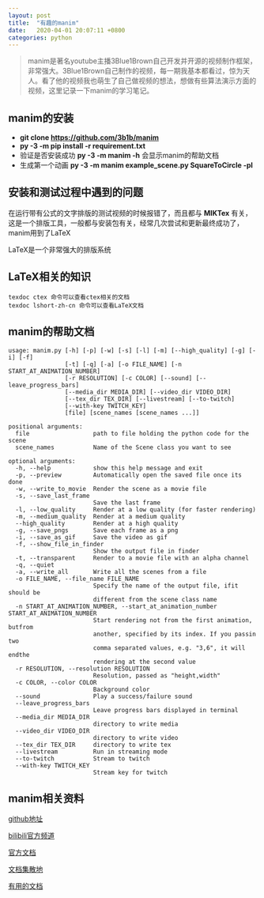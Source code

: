 ```yaml
---
layout: post
title:  "有趣的manim"
date:   2020-04-01 20:07:11 +0800
categories: python
---
```


> manim是著名youtube主播3Blue1Brown自己开发并开源的视频制作框架，非常强大。3Blue1Brown自己制作的视频，每一期我基本都看过，惊为天人。看了他的视频我也萌生了自己做视频的想法，想做有些算法演示方面的视频，这里记录一下manim的学习笔记。

## manim的安装

* **git clone https://github.com/3b1b/manim**
* **py -3 -m pip install -r requirement.txt**
* 验证是否安装成功 **py -3 -m manim -h**   会显示manim的帮助文档
* 生成第一个动画 **py -3 -m manim example_scene.py SquareToCircle -pl**



##  安装和测试过程中遇到的问题

在运行带有公式的文字排版的测试视频的时候报错了，而且都与 **MIKTex** 有关，这是一个排版工具，一般都与安装包有关，经常几次尝试和更新最终成功了，manim用到了LaTeX

LaTeX是一个非常强大的排版系统



##  LaTeX相关的知识

```
texdoc ctex 命令可以查看ctex相关的文档
texdoc lshort-zh-cn 命令可以查看LaTeX文档
```





##  manim的帮助文档

```
usage: manim.py [-h] [-p] [-w] [-s] [-l] [-m] [--high_quality] [-g] [-i] [-f]
                [-t] [-q] [-a] [-o FILE_NAME] [-n START_AT_ANIMATION_NUMBER]
                [-r RESOLUTION] [-c COLOR] [--sound] [--leave_progress_bars]
                [--media_dir MEDIA_DIR] [--video_dir VIDEO_DIR]
                [--tex_dir TEX_DIR] [--livestream] [--to-twitch]
                [--with-key TWITCH_KEY]
                [file] [scene_names [scene_names ...]]

positional arguments:
  file                  path to file holding the python code for the scene
  scene_names           Name of the Scene class you want to see

optional arguments:
  -h, --help            show this help message and exit
  -p, --preview         Automatically open the saved file once its done
  -w, --write_to_movie  Render the scene as a movie file
  -s, --save_last_frame
                        Save the last frame
  -l, --low_quality     Render at a low quality (for faster rendering)
  -m, --medium_quality  Render at a medium quality
  --high_quality        Render at a high quality
  -g, --save_pngs       Save each frame as a png
  -i, --save_as_gif     Save the video as gif
  -f, --show_file_in_finder
                        Show the output file in finder
  -t, --transparent     Render to a movie file with an alpha channel
  -q, --quiet
  -a, --write_all       Write all the scenes from a file
  -o FILE_NAME, --file_name FILE_NAME
                        Specify the name of the output file, ifit should be
                        different from the scene class name
  -n START_AT_ANIMATION_NUMBER, --start_at_animation_number START_AT_ANIMATION_NUMBER
                        Start rendering not from the first animation, butfrom
                        another, specified by its index. If you passin two
                        comma separated values, e.g. "3,6", it will endthe
                        rendering at the second value
  -r RESOLUTION, --resolution RESOLUTION
                        Resolution, passed as "height,width"
  -c COLOR, --color COLOR
                        Background color
  --sound               Play a success/failure sound
  --leave_progress_bars
                        Leave progress bars displayed in terminal
  --media_dir MEDIA_DIR
                        directory to write media
  --video_dir VIDEO_DIR
                        directory to write video
  --tex_dir TEX_DIR     directory to write tex
  --livestream          Run in streaming mode
  --to-twitch           Stream to twitch
  --with-key TWITCH_KEY
                        Stream key for twitch

```







##  manim相关资料

[github地址](https://github.com/3b1b/manim)

[bilibili官方频道](https://space.bilibili.com/88461692)

[官方文档](https://eulertour.com/docs/)

[文档集散地](https://manim.ml/index.html#)

[有用的文档](https://github.com/cai-hust/manim-tutorial-CN)